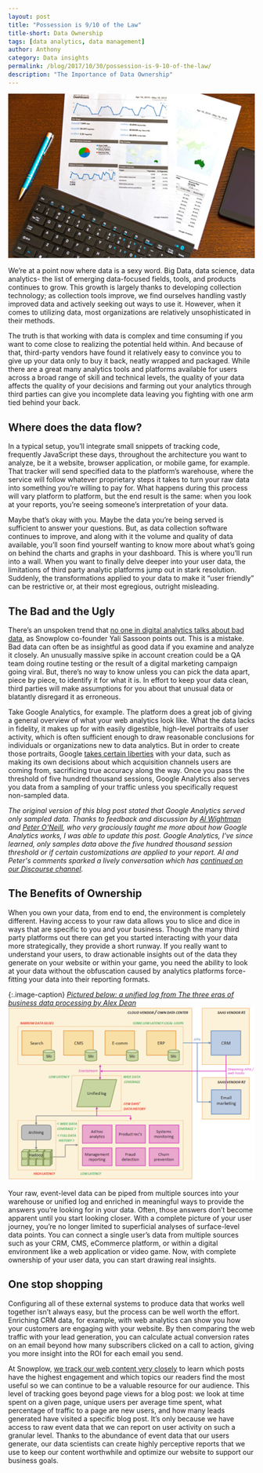 ```yaml
---
layout: post
title: "Possession is 9/10 of the Law"
title-short: Data Ownership
tags: [data analytics, data management]
author: Anthony
category: Data insights
permalink: /blog/2017/10/30/possession-is-9-10-of-the-law/
description: "The Importance of Data Ownership"
---
```


![data-chart][chart]

We’re at a point now where data is a sexy word. Big Data, data science, data analytics- the list of emerging data-focused fields, tools, and products continues to grow. This growth is largely thanks to developing collection technology; as collection tools improve, we find ourselves handling vastly improved data and actively seeking out ways to use it. However, when it comes to utilizing data, most organizations are relatively unsophisticated in their methods.

The truth is that working with data is complex and time consuming if you want to come close to realizing the potential held within. And because of that, third-party vendors have found it relatively easy to convince you to give up your data only to buy it back, neatly wrapped and packaged. While there are a great many analytics tools and platforms available for users across a broad range of skill and technical levels, the quality of your data affects the quality of your decisions and farming out your analytics through third parties can give you incomplete data leaving you fighting with one arm tied behind your back.

<h2 id="where does the data flow">Where does the data flow?</h2>

In a typical setup, you’ll integrate small snippets of tracking code, frequently JavaScript these days, throughout the architecture you want to analyze, be it a website, browser application, or mobile game, for example. That tracker will send specified data to the platform’s warehouse, where the service will follow whatever proprietary steps it takes to turn your raw data into something you’re willing to pay for. What happens during this process will vary platform to platform, but the end result is the same: when you look at your reports, you’re seeing someone’s interpretation of your data.

Maybe that’s okay with you. Maybe the data you’re being served is sufficient to answer your questions. But, as data collection software continues to improve, and along with it the volume and quality of data available, you’ll soon find yourself wanting to know more about what’s going on behind the charts and graphs in your dashboard. This is where you’ll run into a wall. When you want to finally delve deeper into your user data, the limitations of third party analytic platforms jump out in stark resolution. Suddenly, the transformations applied to your data to make it “user friendly” can be restrictive or, at their most egregious, outright misleading.

<h2 id="the bad and the ugly">The Bad and the Ugly</h2>

There’s an unspoken trend that [no one in digital analytics talks about bad data][yali-blog], as Snowplow co-founder Yali Sassoon points out. This is a mistake. Bad data can often be as insightful as good data if you examine and analyze it closely. An unusually massive spike in account creation could be a QA team doing routine testing or the result of a digital marketing campaign going viral. But, there’s no way to know unless you can pick the data apart, piece by piece, to identify it for what it is. In effort to keep your data clean, third parties will make assumptions for you about that unusual data or blatantly disregard it as erroneous.

Take Google Analytics, for example. The platform does a great job of giving a general overview of what your web analytics look like. What the data lacks in fidelity, it makes up for with easily digestible, high-level portraits of user activity, which is often sufficient enough to draw reasonable conclusions for individuals or organizations new to data analytics. But in order to create those portraits, Google [takes certain liberties][google-analytics] with your data, such as making its own decisions about which acquisition channels users are coming from, sacrificing true accuracy along the way. Once you pass the threshold of five hundred thousand sessions, Google Analytics also serves you data from a sampling of your traffic unless you specifically request non-sampled data.

*The original version of this blog post stated that Google Analytics served only sampled data. Thanks to feedback and discussion by [Al Wightman][al] and [Peter O'Neill][peter], who very graciously taught me more about how Google Analytics works, I was able to update this post. Google Analytics, I've since learned, only samples data above the five hundred thousand session threshold or if certain customizations are applied to your report. Al and Peter's comments sparked a lively conversation which has [continued on our Discourse channel][snowplow-v-ga].*

<h2 id="the benefits of ownership">The Benefits of Ownership</h2>

When you own your data, from end to end, the environment is completely different. Having access to your raw data allows you to slice and dice in ways that are specific to you and your business. Though the many third party platforms out there can get you started interacting with your data more strategically, they provide a short runway. If you really want to understand your users, to draw actionable insights out of the data they generate on your website or within your game, you need the ability to look at your data without the obfuscation caused by analytics platforms force-fitting your data into their reporting formats.

{:.image-caption}
*[Pictured below: a unified log from The three eras of business data processing by Alex Dean][three-eras]*
![unified-log][unified]


Your raw, event-level data can be piped from multiple sources into your warehouse or unified log and enriched in meaningful ways to provide the answers you’re looking for in your data. Often, those answers don’t become apparent until you start looking closer. With a complete picture of your user journey, you’re no longer limited to superficial analyses of surface-level data points. You can connect a single user’s data from multiple sources such as your CRM, CMS, eCommerce platform, or within a digital environment like a web application or video game. Now, with complete ownership of your user data, you can start drawing real insights.

<h2 id="one stop shopping">One stop shopping</h2>

Configuring all of these external systems to produce data that works well together isn’t always easy, but the process can be well worth the effort. Enriching CRM data, for example, with web analytics can show you how your customers are engaging with your website. By then comparing the web traffic with your lead generation, you can calculate actual conversion rates on an email beyond how many subscribers clicked on a call to action, giving you more insight into the ROI for each email you send.

At Snowplow, [we track our web content very closely][content-tracking] to learn which posts have the highest engagement and which topics our readers find the most useful so we can continue to be a valuable resource for our audience. This level of tracking goes beyond page views for a blog post: we look at time spent on a given page, unique users per average time spent, what percentage of traffic to a page are new users, and how many leads generated have visited a specific blog post. It’s only because we have access to raw event data that we can report on user activity on such a granular level. Thanks to the abundance of event data that our users generate, our data scientists can create highly perceptive reports that we use to keep our content worthwhile and optimize our website to support our business goals.


[yali-blog]: https://snowplowanalytics.com/blog/2016/01/07/we-need-to-talk-about-bad-data-architecting-data-pipelines-for-data-quality/ "We need to talk about bad data"

[google-analytics]: https://medium.com/@timmycarbone/google-analytics-modifies-your-data-24d4d6366210 "Google modifies your data"

[three-eras]: https://snowplowanalytics.com/blog/2014/01/20/the-three-eras-of-business-data-processing/ "Three eras of business data processing"

[content-tracking]: https://snowplowanalytics.com/blog/2017/01/12/looking-back-at-2016/ "Look back at 2016"

[al]: https://twitter.com/AlWightman "Al Wightman Twitter"

[peter]: https://twitter.com/peter_oneill "Peter O'Neill Twitter"

[snowplow-v-ga]: https://discourse.snowplowanalytics.com/t/snowplow-vs-google-analytics/1582

[unified]: /assets/img/blog/2017/10/unified_log_processing.jpg

[chart]: /assets/img/blog/2017/10/data_chart.jpg

